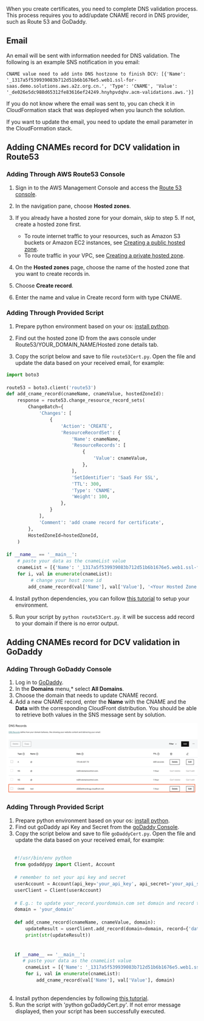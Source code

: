 When you create certificates, you need to complete DNS validation process. This process requires you to add/update CNAME record in DNS provider, such as Route 53 and GoDaddy.

## Email
An email will be sent with information needed for DNS validation. The following is an example SNS notification in you email:

```
CNAME value need to add into DNS hostzone to finish DCV: [{'Name': '_1317a5f539939083b712d51b6b1676e5.web1.ssl-for-saas.demo.solutions.aws.a2z.org.cn.', 'Type': 'CNAME', 'Value': '_de026e5dc988d65312fe83616ef24249.hnyhpvdqhv.acm-validations.aws.'}]
```

If you do not know where the email was sent to, you can check it in CloudFormation stack that was deployed when you launch the solution. 

If you want to update the email, you need to update the email parameter in the CloudFormation stack. 

## Adding CNAMEs record for DCV validation in Route53

### Adding Through AWS Route53 Console

1. Sign in to the AWS Management Console and access the [Route 53 console](https://console.aws.amazon.com/route53/).
2. In the navigation pane, choose **Hosted zones**.
3. If you already have a hosted zone for your domain, skip to step 5. If not, create a hosted zone first.

    - To route internet traffic to your resources, such as Amazon S3 buckets or Amazon EC2 instances, see [Creating a public hosted zone](https://docs.aws.amazon.com/Route53/latest/DeveloperGuide/CreatingHostedZone.html).
    - To route traffic in your VPC, see [Creating a private hosted zone](https://docs.aws.amazon.com/Route53/latest/DeveloperGuide/hosted-zone-private-creating.html).

4. On the **Hosted zones** page, choose the name of the hosted zone that you want to create records in.
5. Choose **Create record**.
6. Enter the name and value in Create record form with type CNAME.


### Adding Through Provided Script

1. Prepare python environment based on your os: [install python](https://www.python.org/downloads/).

2. Find out the hosted zone ID from the aws console under Route53/YOUR_DOMAIN_NAME/Hosted zone details tab.

3. Copy the script below and save to file `route53Cert.py`. Open the file and update the data based on your received email, for example:

``` py title="route53Cert.py"        
import boto3

route53 = boto3.client('route53')
def add_cname_record(cnameName, cnameValue, hostedZoneId):
    response = route53.change_resource_record_sets(
        ChangeBatch={
            'Changes': [
                {
                    'Action': 'CREATE',
                    'ResourceRecordSet': {
                        'Name': cnameName,
                        'ResourceRecords': [
                            {
                                'Value': cnameValue,
                            },
                        ],
                        'SetIdentifier': 'SaaS For SSL',
                        'TTL': 300,
                        'Type': 'CNAME',
                        'Weight': 100,
                    },
                }
            ],
            'Comment': 'add cname record for certificate',
        },
        HostedZoneId=hostedZoneId,
    )

if __name__ == '__main__':
    # paste your data as the cnameList value
    cnameList = [{'Name': '_1317a5f539939083b712d51b6b1676e5.web1.ssl-for-saas.demo.solutions.aws.a2z.org.cn.', 'Type': 'CNAME', 'Value': '_de026e5dc988d65312fe83616ef24249.hnyhpvdqhv.acm-validations.aws.'}]
    for i, val in enumerate(cnameList):
         # change your host zone id
        add_cname_record(val['Name'], val['Value'], '<Your Hosted Zone ID>')              
```

4. Install python dependencies, you can follow [this tutorial](https://boto3.amazonaws.com/v1/documentation/api/latest/guide/quickstart.html) to setup your environment.

5. Run your script by `python route53Cert.py`. it will be success add record to your domain if there is no error output.

## Adding CNAMEs record for DCV validation in GoDaddy

### Adding Through GoDaddy Console

1. Log in to [GoDaddy](https://www.godaddy.com/). 
2. In the **Domains** menu,* select **All Domains**.
3. Choose the domain that needs to update CNAME record.
4. Add a new CNAME record, enter the **Name** with the CNAME and the **Data** with the corresponding CloudFront distribution. You should be able to retrieve both values in the SNS message sent by solution.

![godaddy-cloudfront](../../../images/godaddy-cloudfront.png)


### Adding Through Provided Script

1. Prepare python environment based on your os: [install python](https://www.python.org/downloads/).
2. Find out goDaddy api Key and Secret from the [goDaddy Console](https://developer.godaddy.com/keys).
3. Copy the script below and save to file `goDaddyCert.py`. Open the file and update the data based on your received email, for example:

``` python

   #!/usr/bin/env python
   from godaddypy import Client, Account
   
   # remember to set your api key and secret
   userAccount = Account(api_key='your_api_key', api_secret='your_api_secret')
   userClient = Client(userAccount)
   
   # E.g.: to update your_record.yourdomain.com set domain and record to:
   domain = 'your_domain'
   
   def add_cname_record(cnameName, cnameValue, domain):
       updateResult = userClient.add_record(domain=domain, record={'data': cnameValue, 'name':cnameName,'ttl':3600, 'type':'CNAME'})
       print(str(updateResult))
   
   
   if __name__ == '__main__':
      # paste your data as the cnameList value
       cnameList = [{'Name': '_1317a5f539939083b712d51b6b1676e5.web1.ssl-for-saas.demo.solutions.aws.a2z.org.cn.', 'Type': 'CNAME', 'Value': '_de026e5dc988d65312fe83616ef24249.hnyhpvdqhv.acm-validations.aws.'}]
       for i, val in enumerate(cnameList):
           add_cname_record(val['Name'], val['Value'], domain)
           
```

4. Install python dependencies by following [this tutorial](https://pypi.org/project/GoDaddyPy/).
5. Run the script with 'python goDaddyCert.py'. If not error message displayed, then your script has been successfully executed.





